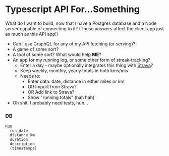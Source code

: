 # Typescript API For...Something

What do I want to build, now that I have a Postgres database and a Node server capable of connecting to it? (These answers affect the client app just as much as this API app!)

* Can I use GraphQL for any of my API fetching (or serving)?
* A game of some sort?
* A tool of some sort? What would help **ME**?
* An app for my running log, or some other form of streak-tracking?
  * Enter a day - maybe optionally integrates this thing with [Strava](https://developers.strava.com/)?
  * Keep weekly, monthly, yearly totals in both kms/mis
  * Needs to:
    * Enter data: date, distance in either miles or km
    * OR Import from Strava?
    * OR Add link to Strava?
    * Show "running totals" (hah hah)
* Oh shit, I probably need tests, huh...

### DB
```
Run
  run_date
  distance_km
  duration
  description
  (timestamps)
```